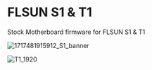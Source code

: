 # FLSUN S1 & T1
Stock Motherboard firmware for FLSUN S1 & T1

![1717481915912_S1_banner](https://github.com/Guilouz/Flsun-S1/assets/12702322/9e41a6b0-dbc6-4a94-a95f-e4d0dd13ed8c)

![T1_1920](https://github.com/user-attachments/assets/dc1c554a-2021-454b-a7b2-21b0591a950e)
